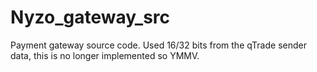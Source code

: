 # Nyzo_gateway_src
Payment gateway source code. Used 16/32 bits from the qTrade sender data, this is no longer implemented so YMMV.
